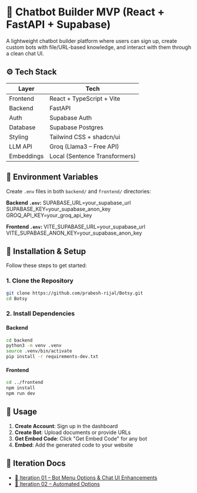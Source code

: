 # 🤖 Chatbot Builder MVP (React + FastAPI + Supabase)

A lightweight chatbot builder platform where users can sign up, create custom bots with file/URL-based knowledge, and interact with them through a clean chat UI.


## ⚙️ Tech Stack

| Layer      | Tech                                   |
|------------|---------------------------------------|
| Frontend   | React + TypeScript + Vite              |
| Backend    | FastAPI                                |
| Auth       | Supabase Auth                          |
| Database   | Supabase Postgres                      |
| Styling    | Tailwind CSS + shadcn/ui               |
| LLM API    | Groq (Llama3 – Free API)               |
| Embeddings | Local (Sentence Transformers)          |


## 🔧 Environment Variables

Create `.env` files in both `backend/` and `frontend/` directories:

**Backend `.env`:**
SUPABASE_URL=your_supabase_url
SUPABASE_KEY=your_supabase_anon_key
GROQ_API_KEY=your_groq_api_key


**Frontend `.env`:**
VITE_SUPABASE_URL=your_supabase_url
VITE_SUPABASE_ANON_KEY=your_supabase_anon_key

## 🚀 Installation & Setup

Follow these steps to get started:

### 1. Clone the Repository

```bash
git clone https://github.com/prabesh-rijal/Botsy.git
cd Botsy
```

### 2. Install Dependencies

#### Backend

```bash
cd backend
python3 -m venv .venv
source .venv/bin/activate
pip install -r requirements-dev.txt
```

#### Frontend

```bash
cd ../frontend
npm install
npm run dev
```

## 📖 Usage

1. **Create Account**: Sign up in the dashboard  
2. **Create Bot**: Upload documents or provide URLs  
3. **Get Embed Code**: Click "Get Embed Code" for any bot  
4. **Embed**: Add the generated code to your website  


## 🧾 Iteration Docs
<!-- ITERATION_DOCS_START -->
- [📌 Iteration 01 – Bot Menu Options & Chat UI Enhancements](docs/it01_botoptions-chatui-update.md)
- [📌 Iteration 02 – Automated Options](docs/it02_second.md)
<!-- ITERATION_DOCS_END -->
